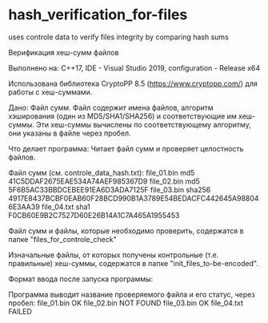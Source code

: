 # hash_verification_for-files
uses controle data to verify files integrity by comparing hash sums 

Верификация хеш-сумм файлов

Выполнено на:
C++17, IDE - Visual Studio 2019, configuration - Release x64

Использована библиотека CryptoPP 8.5 (https://www.cryptopp.com/) для работы с хеш-суммами.

Дано: Файл сумм. Файл содержит имена файлов, алгоритм хэширования (один из MD5/SHA1/SHA256) 
и соответствующие им хеш-суммы. Эти хеш-суммы вычислены по соответствующему алгоритму, 
они указаны в файле через пробел. 

Что делает программа: Читает файл сумм и проверяет целостность файлов.

Файл сумм (см. controle_data_hash.txt):
file_01.bin md5 41C5DDAF2675EAE534A74AEF985367D9
file_02.bin md5 5F6B5AC33BBDCEBEE91EA6D3ADA7125F
file_03.bin sha256 4917E8437BCBF0EAB60F28BCD990B1A3789E54BEDACFC442645A988046E3AA39
file_04.txt sha1 F0CB60E9B2C7527D60E26B14A1C7A465A1955453

Файл сумм и файлы, которые необходимо проверить, содержатся в папке "files_for_controle_check"

Изначальные файлы, от которых получены контрольные (т.е. правильные) хеш-суммы,
содержатся в папке "init_files_to-be-encoded". 

Формат ввода после запуска программы:  
<path to the input file> <path to the directory containing the files to check>

Программа выводит название проверяемого файла и его статус, через пробел:
file_01.bin OK
file_02.bin NOT FOUND
file_03.bin OK
file_04.txt FAILED


